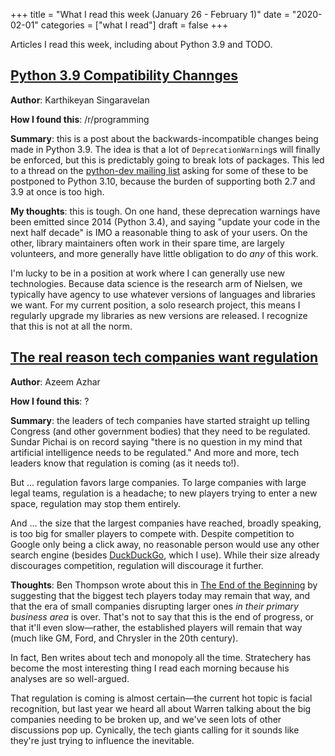 +++
title = "What I read this week (January 26 - February 1)"
date = "2020-02-01"
categories = ["what I read"]
draft = false
+++

Articles I read this week, including about Python 3.9 and TODO. <!--more-->

## [Python 3.9 Compatibility Channges](https://tirkarthi.github.io/programming/2020/01/27/python-39-changes.html/)
**Author**: Karthikeyan Singaravelan

**How I found this**: /r/programming

**Summary**: this is a post about the backwards-incompatible changes being made in Python 3.9. The idea is that a lot of `DeprecationWarning`s will finally be enforced, but this is predictably going to break lots of packages. This led to a thread on the [python-dev mailing list](https://mail.python.org/archives/list/python-dev@python.org/thread/EYLXCGGJOUMZSE5X35ILW3UNTJM3MCRE/) asking for some of these to be postponed to Python 3.10, because the burden of supporting both 2.7 and 3.9 at once is too high.

**My thoughts**: this is tough. On one hand, these deprecation warnings have been emitted since 2014 (Python 3.4), and saying "update your code in the next half decade" is IMO a reasonable thing to ask of your users. On the other, library maintainers often work in their spare time, are largely volunteers, and more generally have little obligation to do *any* of this work.

I'm lucky to be in a position at work where I can generally use new technologies. Because data science is the research arm of Nielsen, we typically have agency to use whatever versions of languages and libraries we want. For my current position, a solo research project, this means I regularly upgrade my libraries as new versions are released. I recognize that this is not at all the norm.

## [The real reason tech companies want regulation](https://www.exponentialview.co/p/-the-real-reason-tech-companies-want)
**Author**: Azeem Azhar

**How I found this**: ?

**Summary**: the leaders of tech companies have started straight up telling Congress (and other government bodies) that they need to be regulated. Sundar Pichai is on record saying "there is no question in my mind that artificial intelligence needs to be regulated." And more and more, tech leaders know that regulation is coming (as it needs to!).

But ... regulation favors large companies. To large companies with large legal teams, regulation is a headache; to new players trying to enter a new space, regulation may stop them entirely.

And ... the size that the largest companies have reached, broadly speaking, is too big for smaller players to compete with. Despite competition to Google only being a click away, no reasonable person would use any other search engine (besides [DuckDuckGo](https://duckduckgo.com/), which I use). While their size already discourages competition, regulation will discourage it further.

**Thoughts**: Ben Thompson wrote about this in [The End of the Beginning](https://stratechery.com/2020/the-end-of-the-beginning/) by suggesting that the biggest tech players today may remain that way, and that the era of small companies disrupting larger ones *in their primary business area* is over. That's not to say that this is the end of progress, or that it'll even slow—rather, the established players will remain that way (much like GM, Ford, and Chrysler in the 20th century).

In fact, Ben writes about tech and monopoly all the time. Stratechery has become the most interesting thing I read each morning because his analyses are so well-argued. 

That regulation is coming is almost certain—the current hot topic is facial recognition, but last year we heard all about Warren talking about the big companies needing to be broken up, and we've seen lots of other discussions pop up. Cynically, the tech giants calling for it sounds like they're just trying to influence the inevitable.



